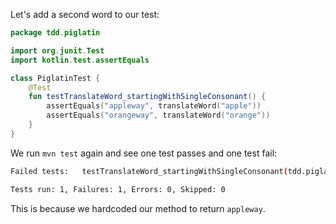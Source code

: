 Let's add a second word to our test:

```kotlin
package tdd.piglatin

import org.junit.Test
import kotlin.test.assertEquals

class PiglatinTest {
	@Test
    fun testTranslateWord_startingWithSingleConsonant() {
        assertEquals("appleway", translateWord("apple"))
        assertEquals("orangeway", translateWord("orange"))
    }
}
```

We run `mvn test` again and see one test passes and one test fail:

```sh
Failed tests:   testTranslateWord_startingWithSingleConsonant(tdd.piglatin.PiglatinTest): expected:<[orang]eway> but was:<[appl]eway>

Tests run: 1, Failures: 1, Errors: 0, Skipped: 0
```

This is because we hardcoded our method to return `appleway`.
